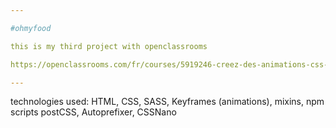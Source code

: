 ```yaml
---

#ohmyfood

this is my third project with openclassrooms

https://openclassrooms.com/fr/courses/5919246-creez-des-animations-css-modernes

---
```


technologies used: HTML, CSS, SASS, Keyframes (animations), mixins,
npm scripts
postCSS, Autoprefixer, CSSNano